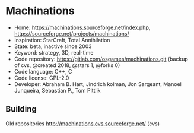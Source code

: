 # Machinations

- Home: https://machinations.sourceforge.net/index.php, https://sourceforge.net/projects/machinations/
- Inspiration: StarCraft, Total Annihilation
- State: beta, inactive since 2003
- Keyword: strategy, 3D, real-time
- Code repository: https://gitlab.com/osgames/machinations.git (backup of cvs, @created 2018, @stars 1, @forks 0)
- Code language: C++, C
- Code license: GPL-2.0
- Developer: Abraham B. Hart, Jindrich kolman, Jon Sargeant, Manoel Junqueira, Sebastian P., Tom Pittlik

## Building

Old repositories http://machinations.cvs.sourceforge.net/ (cvs)